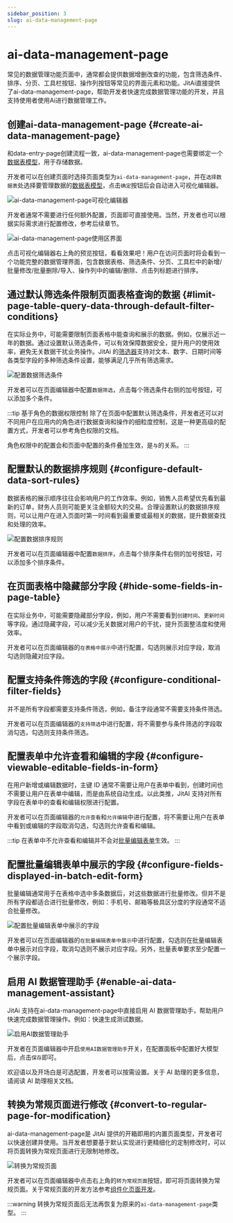 ```yaml
---
sidebar_position: 3
slug: ai-data-management-page
---
```


# ai-data-management-page
常见的数据管理功能页面中，通常都会提供数据增删改查的功能，包含筛选条件、排序、分页、工具栏按钮、操作列按钮等常见的界面元素和功能。JitAi直接提供了ai-data-management-page，帮助开发者快速完成数据管理功能的开发，并且支持使用者使用Ai进行数据管理工作。

## 创建ai-data-management-page {#create-ai-data-management-page}
和data-entry-page创建流程一致，ai-data-management-page也需要绑定一个[数据表模型](../data-modeling/data-table-model)，用于存储数据。

开发者可以在创建页面时选择页面类型为`ai-data-management-page`，并在`选择数据表`处选择要管理数据的[数据表模型](../data-modeling/data-table-model)，点击`确定`按钮后会自动进入可视化编辑器。

![ai-data-management-page可视化编辑器](./img/ai-data-management-page-visual-editor.png)

开发者通常不需要进行任何额外配置，页面即可直接使用。当然，开发者也可以根据实际需求进行配置修改，参考后续章节。

![ai-data-management-page使用区界面](./img/ai-data-management-page-usage-area-interface.png)

点击可视化编辑器右上角的预览按钮，看看效果吧！用户在访问页面时将会看到一个功能完整的数据管理界面，包含数据表格、筛选条件、分页、工具栏中的新增/批量修改/批量删除/导入、操作列中的编辑/删除、点击列标题进行排序。

## 通过默认筛选条件限制页面表格查询的数据 {#limit-page-table-query-data-through-default-filter-conditions}
在实际业务中，可能需要限制页面表格中能查询和展示的数据。例如，仅展示近一年的数据。通过设置默认筛选条件，可以有效保障数据安全，提升用户的使用效率，避免无关数据干扰业务操作。JitAi 的[筛选器](../using-functional-components-in-pages/filter-components)支持对文本、数字、日期时间等各类型字段的多种筛选条件设置，能够满足几乎所有筛选需求。

![配置数据筛选条件](./img/configure-data-filter-conditions.gif)

开发者可以在页面编辑器中配置`数据筛选`，点击每个筛选条件右侧的加号按钮，可以添加多个条件。

:::tip 基于角色的数据权限控制
除了在页面中配置默认筛选条件，开发者还可以对不同用户在应用内的角色进行数据查询和操作的细粒度控制，这是一种更高级的配置方式，开发者可以参考角色权限的文档。

角色权限中的配置会和页面中配置的条件叠加生效，是`与`的关系。
:::

## 配置默认的数据排序规则 {#configure-default-data-sort-rules}
数据表格的展示顺序往往会影响用户的工作效率。例如，销售人员希望优先看到最新的订单，财务人员则可能更关注金额较大的交易。合理设置默认的数据排序规则，可以让用户在进入页面时第一时间看到最重要或最相关的数据，提升数据查找和处理的效率。

![配置数据排序规则](./img/configure-data-sorting-rules.gif)

开发者可以在页面编辑器中配置`数据排序`，点击每个排序条件右侧的加号按钮，可以添加多个排序条件。

## 在页面表格中隐藏部分字段 {#hide-some-fields-in-page-table}
在实际业务中，可能需要隐藏部分字段，例如，用户不需要看到`创建时间`、`更新时间`等字段。通过隐藏字段，可以减少无关数据对用户的干扰，提升页面整洁度和使用效率。

开发者可以在页面编辑器的`在表格中展示`中进行配置，勾选则展示对应字段，取消勾选则隐藏对应字段。

## 配置支持条件筛选的字段 {#configure-conditional-filter-fields}
并不是所有字段都需要支持条件筛选，例如，备注字段通常不需要支持条件筛选。

开发者可以在页面编辑器的`支持筛选`中进行配置，将不需要参与条件筛选的字段取消勾选，勾选则支持条件筛选。

## 配置表单中允许查看和编辑的字段 {#configure-viewable-editable-fields-in-form}
在用户新增或编辑数据时，主键 ID 通常不需要让用户在表单中看到，创建时间也不需要让用户在表单中编辑，而是由系统自动生成。以此类推，JitAI 支持对所有字段在表单中的查看和编辑权限进行配置。

开发者可以在页面编辑器的`允许查看`和`允许编辑`中进行配置，将不需要让用户在表单中看到或编辑的字段取消勾选，勾选则允许查看和编辑。

:::tip
在表单中不允许查看和编辑并不会对[批量编辑表单](#configure-fields-displayed-in-batch-edit-form)生效。
:::

## 配置批量编辑表单中展示的字段 {#configure-fields-displayed-in-batch-edit-form}
批量编辑通常用于在表格中选中多条数据后，对这些数据进行批量修改。但并不是所有字段都适合进行批量修改，例如：手机号、邮箱等极具区分度的字段通常不适合批量修改。

![配置批量编辑表单中展示的字段](./img/configure-batch-edit-form-display-fields.gif)

开发者可以在页面编辑器的`在批量编辑表单中展示`中进行配置，勾选则在批量编辑表单中展示对应字段，取消勾选则不展示对应字段。另外，批量表单要求至少配置一个展示字段。

## 启用 AI 数据管理助手 {#enable-ai-data-management-assistant}
JitAi 支持在ai-data-management-page中直接启用 AI 数据管理助手，帮助用户快速完成数据管理操作。例如：快速生成测试数据。

![启用AI数据管理助手](./img/enable-ai-data-management-assistant.gif)

开发者在页面编辑器中开启`使用AI数据管理助手`开关，在配置面板中配置好大模型后，点击`保存`即可。

欢迎语以及开场白是可选配置，开发者可以按需设置。关于 AI 助理的更多信息，请阅读 AI 助理相关文档。

## 转换为常规页面进行修改 {#convert-to-regular-page-for-modification}
ai-data-management-page是 JitAi 提供的开箱即用的内置页面类型，开发者可以快速创建并使用。当开发者想要基于默认实现进行更精细化的定制修改时，可以将页面转换为常规页面进行无限制地修改。

![转换为常规页面](./img/convert-to-regular-page.gif)

开发者可以在页面编辑器中点击右上角的`转为常规页面`按钮，即可将页面转换为常规页面。关于常规页面的开发方法参考[组件化页面开发](./component-based-page-development)。

:::warning
转换为常规页面后无法再恢复为原来的`ai-data-management-page`类型。
:::
